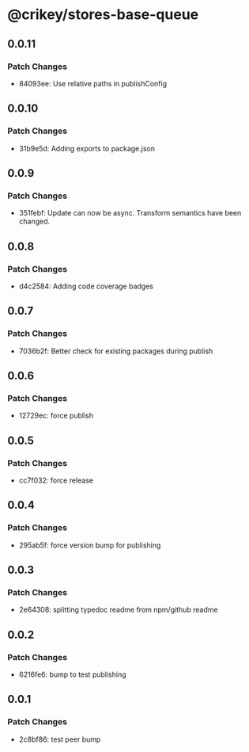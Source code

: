 # @crikey/stores-base-queue

## 0.0.11

### Patch Changes

- 84093ee: Use relative paths in publishConfig

## 0.0.10

### Patch Changes

- 31b9e5d: Adding exports to package.json

## 0.0.9

### Patch Changes

- 351febf: Update can now be async. Transform semantics have been changed.

## 0.0.8

### Patch Changes

- d4c2584: Adding code coverage badges

## 0.0.7

### Patch Changes

- 7036b2f: Better check for existing packages during publish

## 0.0.6

### Patch Changes

- 12729ec: force publish

## 0.0.5

### Patch Changes

- cc7f032: force release

## 0.0.4

### Patch Changes

- 295ab5f: force version bump for publishing

## 0.0.3

### Patch Changes

- 2e64308: splitting typedoc readme from npm/github readme

## 0.0.2

### Patch Changes

- 6216fe6: bump to test publishing

## 0.0.1

### Patch Changes

- 2c8bf86: test peer bump
